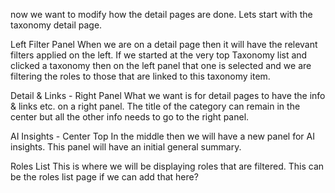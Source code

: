 now we want to modify how the detail pages are done. Lets start with the taxonomy detail page. 

Left Filter Panel
When we are on a detail page then it will have the relevant filters applied on the left. 
If we started at the very top Taxonomy list and clicked a taxonomy then on the left panel that one is selected and we are filtering the roles to those that are linked to this taxonomy item. 

Detail & Links - Right Panel
What we want is for detail pages to have the info & links etc. on a right panel. The title of the category can remain in the center but all the other info needs to go to the right panel. 

AI Insights - Center Top
In the middle then we will have a new panel for AI insights. This panel will have an initial general summary. 

Roles List
This is where we will be displaying roles that are filtered. This can be the roles list page if we can add that here?  